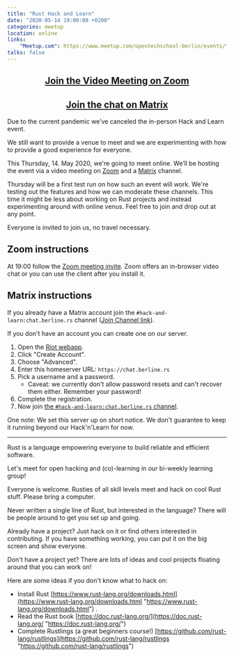 ```yaml
---
title: "Rust Hack and Learn"
date: "2020-05-14 19:00:00 +0200"
categories: meetup
location: online
links:
    "Meetup.com": https://www.meetup.com/opentechschool-berlin/events/txcprrybchbsb/
talks: false
---
```


<center>
    <h2><a href="https://zoom.us/j/89488857087">Join the Video Meeting on Zoom</a></h2>
    <h2><a href="https://matrix.to/#/!xycQxSjSAvEezkyztA:chat.berline.rs">Join the chat on Matrix</a></h2>
</center>

Due to the current pandemic we’ve canceled the in-person Hack and Learn event.

We still want to provide a venue to meet and we are experimenting with how to provide a good experience for everyone.

This Thursday, 14. May 2020, we're going to meet online.
We’ll be hosting the event via a video meeting on [Zoom] and a [Matrix] channel.

Thursday will be a first test run on how such an event will work.
We're testing out the features and how we can moderate these channels.
This time it might be less about working on Rust projects and instead experimenting around with online venus.
Feel free to join and drop out at any point.

Everyone is invited to join us, no travel necessary.

## Zoom instructions

At 19:00 follow the [Zoom meeting invite](https://zoom.us/j/89488857087).
Zoom offers an in-browser video chat or you can use the client after you install it.

## Matrix instructions

If you already have a Matrix account join the `#hack-and-learn:chat.berline.rs` channel ([Join Channel link](https://matrix.to/#/!xycQxSjSAvEezkyztA:chat.berline.rs)).

If you don't have an account you can create one on our server.

1. Open the [Riot webapp][riot].
2. Click "Create Account".
3. Choose "Advanced".
4. Enter this homeserver URL: `https://chat.berline.rs`
5. Pick a username and a password.
    * Caveat: we currently don't allow password resets and can't recover them either. Remember your password!
6. Complete the registration.
7. Now join [the `#hack-and-learn:chat.berline.rs` channel](https://matrix.to/#/!xycQxSjSAvEezkyztA:chat.berline.rs).

One note: We set this server up on short notice.
We don't guarantee to keep it running beyond our Hack'n'Learn for now.

[Zoom]: https://zoom.us/
[Matrix]: https://matrix.org/
[riot]: https://riot.im/app/#/welcome
[matrix-clients]: https://matrix.org/clients

---

Rust is a language empowering everyone to build reliable and efficient software.

Let's meet for open hacking and (co)-learning in our bi-weekly learning group!

Everyone is welcome. Rusties of all skill levels meet and hack on cool Rust stuff. Please bring a computer.

Never written a single line of Rust, but interested in the language? There will be people around to get you set up and going.

Already have a project? Just hack on it or find others interested in contributing. If you have something working, you can put it on the big screen and show everyone.

Don't have a project yet? There are lots of ideas and cool projects floating around that you can work on!

Here are some ideas if you don't know what to hack on:

- Install Rust [https://www.rust-lang.org/downloads.html](https://www.rust-lang.org/downloads.html "https://www.rust-lang.org/downloads.html") .
- Read the Rust book [https://doc.rust-lang.org/](https://doc.rust-lang.org/ "https://doc.rust-lang.org/")
- Complete Rustlings (a great beginners course!) [https://github.com/rust-lang/rustlings](https://github.com/rust-lang/rustlings "https://github.com/rust-lang/rustlings")
